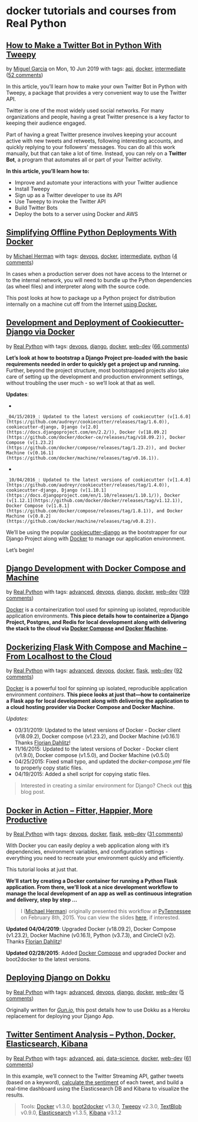 # docker tutorials and courses from Real Python

## [How to Make a Twitter Bot in Python With Tweepy](https://realpython.com/twitter-bot-python-tweepy/)

by [Miguel Garcia](https://realpython.com/twitter-bot-python-tweepy/#author) on Mon, 10 Jun 2019 with tags: [api](https://realpython.com/tutorials/api/), [docker](https://realpython.com/tutorials/docker/), [intermediate](https://realpython.com/tutorials/intermediate/) ([52 comments](https://realpython.com/twitter-bot-python-tweepy/#reader-comments))

In this article, you’ll learn how to make your own Twitter Bot in Python with Tweepy, a package that provides a very convenient way to use the Twitter API.

Twitter is one of the most widely used social networks. For many organizations and people, having a great Twitter presence is a key factor to keeping their audience engaged.

Part of having a great Twitter presence involves keeping your account active with new tweets and retweets, following interesting accounts, and quickly replying to your followers’ messages. You can do all this work manually, but that can take a lot of time. Instead, you can rely on a __Twitter Bot__, a program that automates all or part of your Twitter activity.

__In this article, you’ll learn how to:__

*   Improve and automate your interactions with your Twitter audience
*   Install Tweepy
*   Sign up as a Twitter developer to use its API
*   Use Tweepy to invoke the Twitter API
*   Build Twitter Bots
*   Deploy the bots to a server using Docker and AWS

## [Simplifying Offline Python Deployments With Docker](https://realpython.com/offline-python-deployments-with-docker/)

by [Michael Herman](https://realpython.com/offline-python-deployments-with-docker/#author) with tags: [devops](https://realpython.com/tutorials/devops/), [docker](https://realpython.com/tutorials/docker/), [intermediate](https://realpython.com/tutorials/intermediate/), [python](https://realpython.com/tutorials/python/) ([4 comments](https://realpython.com/offline-python-deployments-with-docker/#reader-comments))

In cases when a production server does not have access to the Internet or to the internal network, you will need to bundle up the Python dependencies (as wheel files) and interpreter along with the source code.

This post looks at how to package up a Python project for distribution internally on a machine cut off from the Internet [using Docker.](https://realpython.com/docker-in-action-fitter-happier-more-productive/)

## [Development and Deployment of Cookiecutter-Django via Docker](https://realpython.com/development-and-deployment-of-cookiecutter-django-via-docker/)

by [Real Python](https://realpython.com/development-and-deployment-of-cookiecutter-django-via-docker/#team) with tags: [devops](https://realpython.com/tutorials/devops/), [django](https://realpython.com/tutorials/django/), [docker](https://realpython.com/tutorials/docker/), [web-dev](https://realpython.com/tutorials/web-dev/) ([66 comments](https://realpython.com/development-and-deployment-of-cookiecutter-django-via-docker/#reader-comments))

__Let’s look at how to bootstrap a Django Project pre-loaded with the basic requirements needed in order to quickly get a project up and running.__ Further, beyond the project structure, most bootstrapped projects also take care of setting up the development and production environment settings, without troubling the user much - so we’ll look at that as well.

__Updates__:

*   
    
    _04/15/2019_: Updated to the latest versions of cookiecutter (v[1.6.0](https://github.com/audreyr/cookiecutter/releases/tag/1.6.0)), cookiecutter-django, Django (v[2.0](https://docs.djangoproject.com/en/2.2/)), Docker (v[18.09.2](https://github.com/docker/docker-ce/releases/tag/v18.09.2)), Docker Compose (v[1.23.2](https://github.com/docker/compose/releases/tag/1.23.2)), and Docker Machine (v[0.16.1](https://github.com/docker/machine/releases/tag/v0.16.1)).
    
    
*   
    
    _10/04/2016_: Updated to the latest versions of cookiecutter (v[1.4.0](https://github.com/audreyr/cookiecutter/releases/tag/1.4.0)), cookiecutter-django, Django (v[1.10.1](https://docs.djangoproject.com/en/1.10/releases/1.10.1/)), Docker (v[1.12.1](https://github.com/docker/docker/releases/tag/v1.12.1)), Docker Compose (v[1.8.1](https://github.com/docker/compose/releases/tag/1.8.1)), and Docker Machine (v[0.8.2](https://github.com/docker/machine/releases/tag/v0.8.2)).
    
    

We’ll be using the popular [cookiecutter-django](https://github.com/pydanny/cookiecutter-django) as the bootstrapper for our Django Project along with [Docker](https://www.docker.com/) to manage our application environment.

Let’s begin!

## [Django Development with Docker Compose and Machine](https://realpython.com/django-development-with-docker-compose-and-machine/)

by [Real Python](https://realpython.com/django-development-with-docker-compose-and-machine/#team) with tags: [advanced](https://realpython.com/tutorials/advanced/), [devops](https://realpython.com/tutorials/devops/), [django](https://realpython.com/tutorials/django/), [docker](https://realpython.com/tutorials/docker/), [web-dev](https://realpython.com/tutorials/web-dev/) ([199 comments](https://realpython.com/django-development-with-docker-compose-and-machine/#reader-comments))

[Docker](https://www.docker.com/) is a containerization tool used for spinning up isolated, reproducible application environments. __This piece details how to containerize a Django Project, Postgres, and Redis for local development along with delivering the stack to the cloud via [Docker Compose](https://docs.docker.com/compose/) and [Docker Machine](http://docs.docker.com/machine/).__

## [Dockerizing Flask With Compose and Machine – From Localhost to the Cloud](https://realpython.com/dockerizing-flask-with-compose-and-machine-from-localhost-to-the-cloud/)

by [Real Python](https://realpython.com/dockerizing-flask-with-compose-and-machine-from-localhost-to-the-cloud/#team) with tags: [advanced](https://realpython.com/tutorials/advanced/), [devops](https://realpython.com/tutorials/devops/), [docker](https://realpython.com/tutorials/docker/), [flask](https://realpython.com/tutorials/flask/), [web-dev](https://realpython.com/tutorials/web-dev/) ([92 comments](https://realpython.com/dockerizing-flask-with-compose-and-machine-from-localhost-to-the-cloud/#reader-comments))

[Docker](https://www.docker.com/) is a powerful tool for spinning up isolated, reproducible application environment _containers_. __This piece looks at just that—how to containerize a Flask app for local development along with delivering the application to a cloud hosting provider via Docker Compose and Docker Machine.__

_Updates:_

*   03/31/2019: Updated to the latest versions of Docker - Docker client (v18.09.2), Docker compose (v1.23.2), and Docker Machine (v0.16.1) Thanks [Florian Dahlitz](https://github.com/DahlitzFlorian)!
*   11/16/2015: Updated to the latest versions of Docker - Docker client (v1.9.0), Docker compose (v1.5.0), and Docker Machine (v0.5.0)
*   04/25/2015: Fixed small typo, and updated the _docker-compose.yml_ file to properly copy static files.
*   04/19/2015: Added a shell script for copying static files.

>  
> Interested in creating a similar environment for Django? Check out [this](https://realpython.com/django-development-with-docker-compose-and-machine/) blog post.
> 

## [Docker in Action – Fitter, Happier, More Productive](https://realpython.com/docker-in-action-fitter-happier-more-productive/)

by [Real Python](https://realpython.com/docker-in-action-fitter-happier-more-productive/#team) with tags: [devops](https://realpython.com/tutorials/devops/), [docker](https://realpython.com/tutorials/docker/), [flask](https://realpython.com/tutorials/flask/), [web-dev](https://realpython.com/tutorials/web-dev/) ([31 comments](https://realpython.com/docker-in-action-fitter-happier-more-productive/#reader-comments))

With Docker you can easily deploy a web application along with it’s dependencies, environment variables, and configuration settings - everything you need to recreate your environment quickly and efficiently.

This tutorial looks at just that.

__We’ll start by creating a Docker container for running a Python Flask application. From there, we’ll look at a nice development workflow to manage the local development of an app as well as continuous integration and delivery, step by step …__

>  
> I ([Michael Herman](https://twitter.com/mikeherman)) originally presented this workflow at [ PyTennessee](https://www.pytennessee.org/) on February 8th, 2015. You can view the slides [here](http://realpython.github.io/fitter-happier-docker/), if interested.
> 

__Updated 04/04/2019__: Upgraded Docker (v18.09.2), Docker Compose (v1.23.2), Docker Machine (v0.16.1), Python (v3.7.3), and CircleCI (v2). Thanks [Florian Dahlitz](https://github.com/DahlitzFlorian)!

__Updated 02/28/2015__: Added [Docker Compose](https://docs.docker.com/compose/) and upgraded Docker and boot2docker to the latest versions.

## [Deploying Django on Dokku](https://realpython.com/deploying-a-django-app-on-dokku/)

by [Real Python](https://realpython.com/) with tags: [advanced](https://realpython.com/tutorials/advanced/), [devops](https://realpython.com/tutorials/devops/), [django](https://realpython.com/tutorials/django/), [docker](https://realpython.com/tutorials/docker/), [web-dev](https://realpython.com/tutorials/web-dev/) ([5 comments](https://realpython.com/deploying-a-django-app-on-dokku/#reader-comments))

Originally written for _[Gun.io](http://www.gun.io)_, this post details how to use Dokku as a Heroku replacement for deploying your Django App.

## [Twitter Sentiment Analysis – Python, Docker, Elasticsearch, Kibana](https://realpython.com/twitter-sentiment-python-docker-elasticsearch-kibana/)

by [Real Python](https://realpython.com/) with tags: [advanced](https://realpython.com/tutorials/advanced/), [api](https://realpython.com/tutorials/api/), [data-science](https://realpython.com/tutorials/data-science/), [docker](https://realpython.com/tutorials/docker/), [web-dev](https://realpython.com/tutorials/web-dev/) ([61 comments](https://realpython.com/twitter-sentiment-python-docker-elasticsearch-kibana/#reader-comments))

In this example, we’ll connect to the Twitter Streaming API, gather tweets (based on a keyword), [calculate the sentiment](https://realpython.com/python-keras-text-classification/) of each tweet, and build a real-time dashboard using the Elasticsearch DB and Kibana to visualize the results.

>  
> Tools: [Docker](https://www.docker.com/) v1.3.0, [boot2docker](http://boot2docker.io/) v1.3.0, [Tweepy](http://www.tweepy.org/) v2.3.0, [TextBlob](http://textblob.readthedocs.org/en/dev/) v0.9.0, [Elasticsearch](http://www.elasticsearch.org/) v1.3.5, [Kibana](http://www.elasticsearch.org/overview/kibana/) v3.1.2
> 

